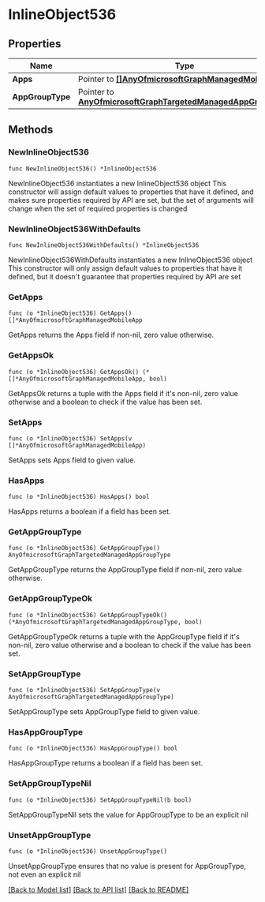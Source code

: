 # InlineObject536

## Properties

Name | Type | Description | Notes
------------ | ------------- | ------------- | -------------
**Apps** | Pointer to [**[]AnyOfmicrosoftGraphManagedMobileApp**](AnyOfmicrosoftGraphManagedMobileApp.md) |  | [optional] 
**AppGroupType** | Pointer to [**AnyOfmicrosoftGraphTargetedManagedAppGroupType**](anyOf&lt;microsoft.graph.targetedManagedAppGroupType&gt;.md) |  | [optional] 

## Methods

### NewInlineObject536

`func NewInlineObject536() *InlineObject536`

NewInlineObject536 instantiates a new InlineObject536 object
This constructor will assign default values to properties that have it defined,
and makes sure properties required by API are set, but the set of arguments
will change when the set of required properties is changed

### NewInlineObject536WithDefaults

`func NewInlineObject536WithDefaults() *InlineObject536`

NewInlineObject536WithDefaults instantiates a new InlineObject536 object
This constructor will only assign default values to properties that have it defined,
but it doesn't guarantee that properties required by API are set

### GetApps

`func (o *InlineObject536) GetApps() []*AnyOfmicrosoftGraphManagedMobileApp`

GetApps returns the Apps field if non-nil, zero value otherwise.

### GetAppsOk

`func (o *InlineObject536) GetAppsOk() (*[]*AnyOfmicrosoftGraphManagedMobileApp, bool)`

GetAppsOk returns a tuple with the Apps field if it's non-nil, zero value otherwise
and a boolean to check if the value has been set.

### SetApps

`func (o *InlineObject536) SetApps(v []*AnyOfmicrosoftGraphManagedMobileApp)`

SetApps sets Apps field to given value.

### HasApps

`func (o *InlineObject536) HasApps() bool`

HasApps returns a boolean if a field has been set.

### GetAppGroupType

`func (o *InlineObject536) GetAppGroupType() AnyOfmicrosoftGraphTargetedManagedAppGroupType`

GetAppGroupType returns the AppGroupType field if non-nil, zero value otherwise.

### GetAppGroupTypeOk

`func (o *InlineObject536) GetAppGroupTypeOk() (*AnyOfmicrosoftGraphTargetedManagedAppGroupType, bool)`

GetAppGroupTypeOk returns a tuple with the AppGroupType field if it's non-nil, zero value otherwise
and a boolean to check if the value has been set.

### SetAppGroupType

`func (o *InlineObject536) SetAppGroupType(v AnyOfmicrosoftGraphTargetedManagedAppGroupType)`

SetAppGroupType sets AppGroupType field to given value.

### HasAppGroupType

`func (o *InlineObject536) HasAppGroupType() bool`

HasAppGroupType returns a boolean if a field has been set.

### SetAppGroupTypeNil

`func (o *InlineObject536) SetAppGroupTypeNil(b bool)`

 SetAppGroupTypeNil sets the value for AppGroupType to be an explicit nil

### UnsetAppGroupType
`func (o *InlineObject536) UnsetAppGroupType()`

UnsetAppGroupType ensures that no value is present for AppGroupType, not even an explicit nil

[[Back to Model list]](../README.md#documentation-for-models) [[Back to API list]](../README.md#documentation-for-api-endpoints) [[Back to README]](../README.md)


